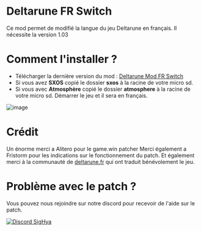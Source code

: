 # Deltarune FR Switch

Ce mod permet de modifié la langue du jeu Deltarune en français.
Il nécessite la version 1.03

# Comment l'installer ?

- Télécharger la dernière version du mod : [Deltarune Mod FR Switch](https://github.com/THZoria/deltarune_fr_switch/releases/latest)
- Si vous avez __SXOS__ copié le dossier __sxos__ à la racine de votre micro sd.
- Si vous avec __Atmosphère__ copié le dossier __atmosphere__ à la racine de votre micro sd.
Démarrer le jeu et il sera en français.

![image](https://user-images.githubusercontent.com/50277488/142923147-21e25357-8e19-4408-ac95-3886be3d0546.png)

# Crédit

Un énorme merci a Alitero pour le game.win patcher
Merci également a Fristorm pour les indications sur le fonctionnement du patch.
Et également merci à la communauté de [deltarune.fr](https://deltarune.fr/) qui ont traduit bénévolement le jeu.

# Problème avec le patch ?

Vous pouvez nous rejoindre sur notre discord pour recevoir de l'aide sur le patch.

[![Discord SigHya](https://img.shields.io/discord/643436008452521984.svg?logo=discord&logoColor=white&label=Discord&color=7289DA)](https://discord.com/invite/4YkUZvC)

